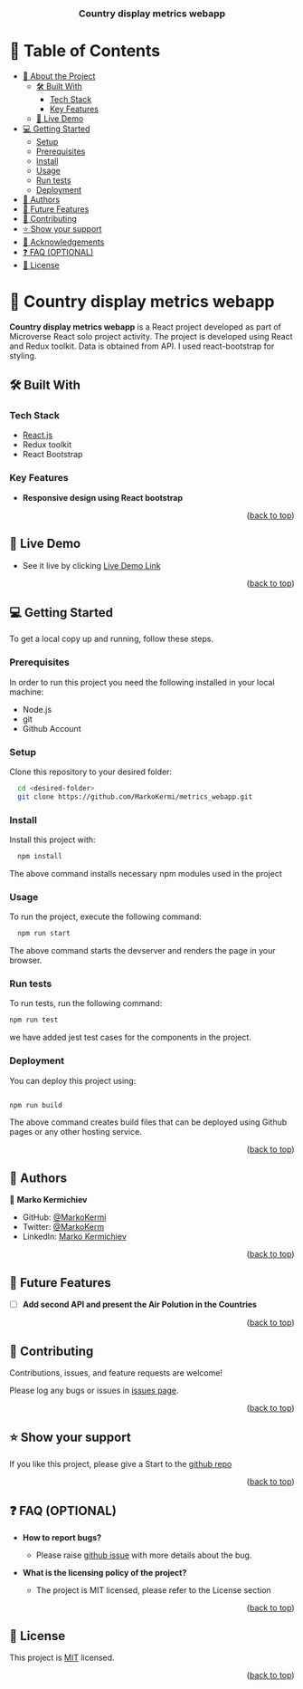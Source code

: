 <a name="readme-top"></a>

<div align="center">

  <h3><b>Country display metrics webapp</b></h3>

</div>

<!-- TABLE OF CONTENTS -->

# 📗 Table of Contents

- [📖 About the Project](#about-project)
  - [🛠 Built With](#built-with)
    - [Tech Stack](#tech-stack)
    - [Key Features](#key-features)
  - [🚀 Live Demo](#live-demo)
- [💻 Getting Started](#getting-started)
  - [Setup](#setup)
  - [Prerequisites](#prerequisites)
  - [Install](#install)
  - [Usage](#usage)
  - [Run tests](#run-tests)
  - [Deployment](#triangular_flag_on_post-deployment)
- [👥 Authors](#authors)
- [🔭 Future Features](#future-features)
- [🤝 Contributing](#contributing)
- [⭐️ Show your support](#support)
- [🙏 Acknowledgements](#acknowledgements)
- [❓ FAQ (OPTIONAL)](#faq)
- [📝 License](#license)

<!-- PROJECT DESCRIPTION -->

# 📖 Country display metrics webapp <a name="about-project"></a>


**Country display metrics webapp** is a React project developed as part of Microverse React solo project activity.
The project is developed using React and Redux toolkit. Data is obtained from API. I used react-bootstrap for styling.

## 🛠 Built With <a name="built-with"></a>

### Tech Stack <a name="tech-stack"></a>

  <ul>
    <li><a href="https://reactjs.org/">React.js</a></li>
    <li>Redux toolkit</li>
    <li>React Bootstrap</li>
  </ul>

<!-- Features -->

### Key Features <a name="key-features"></a>

- **Responsive design using React bootstrap**

<p align="right">(<a href="#readme-top">back to top</a>)</p>

<!-- LIVE DEMO -->

## 🚀 Live Demo <a name="live-demo"></a>

- See it live by clicking [Live Demo Link](https://countries-web-app.onrender.com)

<p align="right">(<a href="#readme-top">back to top</a>)</p>

<!-- GETTING STARTED -->

## 💻 Getting Started <a name="getting-started"></a>


To get a local copy up and running, follow these steps.

### Prerequisites

In order to run this project you need the following installed in your local machine:

<ul>
<li>Node.js</li>
<li>git</li>
<li>Github Account</li>
</ul>

### Setup

Clone this repository to your desired folder:

```sh
  cd <desired-folder>
  git clone https://github.com/MarkoKermi/metrics_webapp.git
```

### Install

Install this project with:

```sh
  npm install
```

The above command installs necessary npm modules used in the project

### Usage

To run the project, execute the following command:

```sh
  npm run start
```

The above command starts the devserver and renders the page in your browser.

### Run tests

To run tests, run the following command:

```sh
npm run test
```

we have added jest test cases for the components in the project.

### Deployment

You can deploy this project using:

```sh

npm run build

```

The above command creates build files that can be deployed using Github pages or any other hosting service.

<p align="right">(<a href="#readme-top">back to top</a>)</p>

<!-- AUTHORS -->

## 👥 Authors <a name="authors"></a>


👤 **Marko Kermichiev**

- GitHub: [@MarkoKermi](https://github.com/MarkoKermi)
- Twitter: [@MarkoKerm](https://twitter.com/MarkoKerm)
- LinkedIn: [Marko Kermichiev](https://www.linkedin.com/in/marko-kermichiev-78b1bb110/)

<p align="right">(<a href="#readme-top">back to top</a>)</p>

<!-- FUTURE FEATURES -->

## 🔭 Future Features <a name="future-features"></a>

- [ ] **Add second API and present the Air Polution in the Countries**

<p align="right">(<a href="#readme-top">back to top</a>)</p>

<!-- CONTRIBUTING -->

## 🤝 Contributing <a name="contributing"></a>

Contributions, issues, and feature requests are welcome!

Please log any bugs or issues in [issues page](https://github.com/MarkoKermi/metrics_webapp.git).

<p align="right">(<a href="#readme-top">back to top</a>)</p>

<!-- SUPPORT -->

## ⭐️ Show your support <a name="support"></a>

If you like this project, please give a Start to the [github repo](https://github.com/MarkoKermi/metrics_webapp)

<p align="right">(<a href="#readme-top">back to top</a>)</p>


<!-- FAQ (optional) -->

## ❓ FAQ (OPTIONAL) <a name="faq"></a>


- **How to report bugs?**

  - Please raise [github issue](https://github.com/MarkoKermi/metrics_webapp/issue) with more details about the bug.

- **What is the licensing policy of the project?**

  - The project is MIT licensed, please refer to the License section

<p align="right">(<a href="#readme-top">back to top</a>)</p>

<!-- LICENSE -->

## 📝 License <a name="license"></a>

This project is [MIT](./LICENSE) licensed.

<p align="right">(<a href="#readme-top">back to top</a>)</p>

